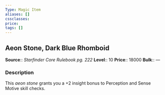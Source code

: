 ```yaml
---
Type: Magic Item
aliases: []
cssclasses:
price: 
tags: []
---
```


## Aeon Stone, Dark Blue Rhomboid

**Source**:: _Starfinder Core Rulebook pg. 222_
**Level**:: 10
**Price**:: 18000
**Bulk**:: —

### Description

This _aeon stone_ grants you a +2 insight bonus to Perception and Sense Motive skill checks.
